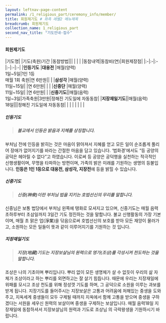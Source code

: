 ```yaml
---
layout: leftnav-page-content
permalink: /1_religious_part/ceremony_info/member/
title: 회원제기도 # 좌측 레벨2 메뉴제목
breadcrumb: 회원제기도
collection_name: 1_religious_part
second_nav_title: "기도안내·접수" 
---
```



#### **회원제기도**


|기도명|   |기도(축원)기간 |동참방법|||
|    |   |            |동참내역|동참비(연)|회원제장점|
|:-|:-|:-|:-|:-|:-|
|**인등기도** |**대웅전** |매월(양력)<br>1일~5일|1인 1등 <br>매월 1회 축원|연 6만원||
|           |**삼성각** |매월(양력)<br>11일~15일|      |연 6만원|  |
|           |**신중단** |매월(양력)<br>11일~15일|  |연 6만원|   |
|**신중기도**||매월(음력)<br>1일~3일|가족축원|3만원|정해진 기도일에 자동동참|
|**지장재일기도**||매월(음력)<br>18일|||정해진 기도일에 자동동참|
|   |   |   |   |   |   |

##### **인등기도**

> <h5> 불교에서 인등은 밝음과 지혜를 상징합니다.</h5>

부처님 전에 인등을 밝히는 것은 마음이 맑아져서 지혜를 얻고 모든 일이 순조롭게 풀리어 장애가 없어지기를 바라는 간절한 마음을 담고 있습니다. ‘법화경’에서도 “등 공양의 공덕은 헤아릴 수 없다”고 하였습니다. 이로써 등 공양은 공덕행을 실천하는 적극적인 신행생활이며, 무명을 타파하는 방편이며, 가족의 밝은 미래를 기원하는 생명의 등불입니다. **인등은 1인 1등으로 대웅전, 삼성각, 지장전**에 등을 밝힐 수 있습니다.

##### **신중기도**

> <h5> 신중(神衆)이란 부처님 법을 지키는 호법선신의 무리를 말합니다.</h5>

신중님은 보통 법당에서 부처님 왼쪽에 탱화로 모셔지고 있으며, 신중기도는 매월 음력 초하루부터 초삼일까지 3일간 기도 정진하는 것을 말합니다. 불교 신행활동의 가장 기본이며, 매월 초 맑은 업(淨業)을 닦음으로써 호법선신의 보호를 받아 모든 재앙이 물러가고, 소원하는 모든 일들이 뜻과 같이 이루어지기를 기원하는 것 입니다.

##### **지장재일기도**
> <h5> 지장(地藏)기도는 지장보살님의 원력으로 영가(조상)를 각성시켜 천도하는 것을 말합니다. </h5>

조상은 나의 기초이며 뿌리입니다. 뿌리 없이 모든 생명체가 살 수 없듯이 우리의 삶 자체가 조상이라고 하는 뿌리를 외면하고는 잘 살기 힘듭니다. 때문에 우리는 지장재일에 위패를 모시고 조상 천도를 위해 정성껏 기도를 하며, 그 공덕으로 소원을 이루는 과보를 받게 됩니다. 지장기도를 들어주시는 지장보살은 고통과 어려움에 처해있는 중생을 도와주고, 지옥세계 중생들이 모두 구제될 때까지 지옥에서 함께 고통을 받으며 중생을 구하겠다는 서원을 세우신 원력의 보살이며 중생을 구제하는 보살입니다. 매월 음력18일 지장재일에 동참하셔서 지장보살님의 원력과 기도로 조상님 의 극락왕생을 기원하시기 바랍니다.
